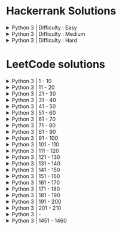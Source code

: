 # Hackerrank Solutions
<details>
  <summary>Python 3 | Difficulty : Easy</summary> 

  - Say "Hello World!" With Python | [Question](https://www.hackerrank.com/challenges/py-hello-world/problem?isFullScreen=true) | [Solution](https://github.com/htcrazy/hackerrank_solutions/blob/main/hackerrank_python_solutions/easy/py_hello_world)
  - Input() | [Question](https://www.hackerrank.com/challenges/input/problem?isFullScreen=true) | [Solution](https://github.com/htcrazy/hackerrank_solutions/blob/main/hackerrank_python_solutions/easy/input)
  - Python Evaluation | [Question](https://www.hackerrank.com/challenges/python-eval/problem?isFullScreen=true) | [Solution](https://github.com/htcrazy/hackerrank_solutions/blob/main/hackerrank_python_solutions/easy/python-eval)
  - XML 1 - Find the Score | [Question](https://www.hackerrank.com/challenges/xml-1-find-the-score/problem?isFullScreen=true) | [Solution](https://github.com/htcrazy/hackerrank_solutions/blob/main/hackerrank_python_solutions/easy/xml-1-find-the-score)
  - XML 2 - Find the Maximum Depth | [Question](https://www.hackerrank.com/challenges/xml2-find-the-maximum-depth/problem?isFullScreen=true) | [Solution](https://github.com/htcrazy/hackerrank_solutions/blob/main/hackerrank_python_solutions/easy/xml2-find-the-maximum-depth)
  - Introduction to Sets | [Question](https://www.hackerrank.com/challenges/py-introduction-to-sets/problem?isFullScreen=true) | [Solution](https://github.com/htcrazy/hackerrank_solutions/blob/main/hackerrank_python_solutions/easy/py-intro-to-sets)
  - Symmetric Difference | [Question](https://www.hackerrank.com/challenges/symmetric-difference/problem?isFullScreen=true) | [Solution](https://github.com/htcrazy/hackerrank_solutions/blob/main/hackerrank_python_solutions/easy/symmetric-difference)
  - Symmetric Difference Operation | [Question](https://www.hackerrank.com/challenges/py-set-symmetric-difference-operation/problem?isFullScreen=true) | [Solution](https://github.com/htcrazy/hackerrank_solutions/blob/main/hackerrank_python_solutions/easy/py-set-symmetric-difference-operation)
  - Set Mutations | [Question](https://www.hackerrank.com/challenges/py-set-mutations/problem?isFullScreen=true) | [Solution](https://github.com/htcrazy/hackerrank_solutions/blob/main/hackerrank_python_solutions/easy/py-set-mutations)
  - DefaultDict Tutorial | [Question](https://www.hackerrank.com/challenges/defaultdict-tutorial/problem?isFullScreen=true) | [Solution](https://github.com/htcrazy/hackerrank_solutions/blob/main/hackerrank_python_solutions/easy/defaultdict-tutorial)
  - Collections.namedtuple() | [Question](https://www.hackerrank.com/challenges/py-collections-namedtuple/problem?isFullScreen=true) | [Solution](https://github.com/htcrazy/hackerrank_solutions/blob/main/hackerrank_python_solutions/easy/py-collections-namedtuple)
  - Collections.OrderedDict() | [Question](https://www.hackerrank.com/challenges/py-collections-ordereddict/problem?isFullScreen=true) | [Solution](https://github.com/htcrazy/hackerrank_solutions/blob/main/hackerrank_python_solutions/easy/py-collections-ordereddict)
  - Collections.deque() | [Question](https://www.hackerrank.com/challenges/py-collections-deque/problem?isFullScreen=true) | [Solution](https://github.com/htcrazy/hackerrank_solutions/blob/main/hackerrank_python_solutions/easy/py-collections-deque)
  - The Captain's Room | [Question](https://www.hackerrank.com/challenges/py-the-captains-room/problem?isFullScreen=true) | [Solution](https://github.com/htcrazy/hackerrank_solutions/blob/main/hackerrank_python_solutions/easy/py-the-captains-room)
  - Set.add() | [Question](https://www.hackerrank.com/challenges/py-set-add/problem?isFullScreen=true) | [Solution](https://github.com/htcrazy/hackerrank_solutions/blob/main/hackerrank_python_solutions/easy/py-set-add)
  - Set.discard(), .remove(), .pop() | [Question](https://www.hackerrank.com/challenges/py-set-discard-remove-pop/problem?isFullScreen=true) | [Solution](https://github.com/htcrazy/hackerrank_solutions/blob/main/hackerrank_python_solutions/easy/py-set-discard-remove-pop)
  - Set.union() | [Question](https://www.hackerrank.com/challenges/py-set-union/problem?isFullScreen=true) | [Solution](https://github.com/htcrazy/hackerrank_solutions/blob/main/hackerrank_python_solutions/easy/py-set-union)
  - Set.intersection() | [Question](https://www.hackerrank.com/challenges/py-set-intersection-operation/problem?isFullScreen=true) | [Solution](https://github.com/htcrazy/hackerrank_solutions/blob/main/hackerrank_python_solutions/easy/py-set-intersection)
  - Set.difference() | [Question](https://www.hackerrank.com/challenges/py-set-difference-operation/problem?isFullScreen=true) | [Solution](https://github.com/htcrazy/hackerrank_solutions/blob/main/hackerrank_python_solutions/easy/py-set-difference)
  - Check Subset | [Question](https://www.hackerrank.com/challenges/py-check-subset/problem?isFullScreen=true) | [Solution](https://github.com/htcrazy/hackerrank_solutions/blob/main/hackerrank_python_solutions/easy/py-check-subset)
  - Check Strict Superset | [Question](https://www.hackerrank.com/challenges/py-check-strict-superset/problem?isFullScreen=true) | [Solution](https://github.com/htcrazy/hackerrank_solutions/blob/main/hackerrank_python_solutions/easy/py-check-strict-superset)
  - Arithmetic Operators | [Question](https://www.hackerrank.com/challenges/python-arithmetic-operators/problem?isFullScreen=true) | [Solution](https://github.com/htcrazy/hackerrank_solutions/blob/main/hackerrank_python_solutions/easy/python-arithmetic-operators)
  - Python: Division | [Question](https://www.hackerrank.com/challenges/python-division/problem?isFullScreen=true) | [Solution](https://github.com/htcrazy/hackerrank_solutions/blob/main/hackerrank_python_solutions/easy/python-division)
  - Loops | [Question](https://www.hackerrank.com/challenges/python-loops/problem?isFullScreen=true) | [Solution](https://github.com/htcrazy/hackerrank_solutions/blob/main/hackerrank_python_solutions/easy/python-loops)
  - Python If-Else | [Question](https://www.hackerrank.com/challenges/py-if-else/problem?isFullScreen=true) | [Solution](https://github.com/htcrazy/hackerrank_solutions/blob/main/hackerrank_python_solutions/easy/py_if_else)
  - Print Function | [Question](https://www.hackerrank.com/challenges/python-print/problem?isFullScreen=true) | [Solution](https://github.com/htcrazy/hackerrank_solutions/blob/main/hackerrank_python_solutions/easy/python_print)
  - Text Alignment | [Question](https://www.hackerrank.com/challenges/text-alignment/problem?isFullScreen=true) | [Solution](https://github.com/htcrazy/hackerrank_solutions/blob/main/hackerrank_python_solutions/easy/text_alignment)
  - Text Wrap | [Question](https://www.hackerrank.com/challenges/text-wrap/problem?isFullScreen=true) | [Solution](https://github.com/htcrazy/hackerrank_solutions/blob/main/hackerrank_python_solutions/easy/text_wrap)
  - Designer Door Mat | [Question](https://www.hackerrank.com/challenges/designer-door-mat/problem?isFullScreen=true) | [Solution](https://github.com/htcrazy/hackerrank_solutions/blob/main/hackerrank_python_solutions/easy/designer_door_mat)
  - String Formatting | [Question](https://www.hackerrank.com/challenges/python-string-formatting/problem?isFullScreen=true) | [Solution](https://github.com/htcrazy/hackerrank_solutions/blob/main/hackerrank_python_solutions/easy/python_string_formatting)
  - Alphabet Rangoli | [Question](https://www.hackerrank.com/challenges/alphabet-rangoli/problem?isFullScreen=true) | [Solution](https://github.com/htcrazy/hackerrank_solutions/blob/main/hackerrank_python_solutions/easy/alphabet_rangoli)
  - Capitalize! | [Question](https://www.hackerrank.com/challenges/capitalize/problem?isFullScreen=true) | [Solution](https://github.com/htcrazy/hackerrank_solutions/blob/main/hackerrank_python_solutions/easy/capitalize)
  - Incorrect Regex | [Question](https://www.hackerrank.com/challenges/incorrect-regex/problem?isFullScreen=true) | [Solution](https://github.com/htcrazy/hackerrank_solutions/blob/main/hackerrank_python_solutions/easy/incorrect-regex)
  - List Comprehensions | [Question](https://www.hackerrank.com/challenges/list-comprehensions/problem?isFullScreen=true) | [Solution](https://github.com/htcrazy/hackerrank_solutions/blob/main/hackerrank_python_solutions/easy/list-comprehensions)
  - Find the Runner-Up Score! | [Question](https://www.hackerrank.com/challenges/find-second-maximum-number-in-a-list/problem?isFullScreen=true) | [Solution](https://github.com/htcrazy/hackerrank_solutions/blob/main/hackerrank_python_solutions/easy/find-second-maximum-number-in-a-list)
  - Nested Lists | [Question](https://www.hackerrank.com/challenges/nested-list/problem?isFullScreen=true) | [Solution](https://github.com/htcrazy/hackerrank_solutions/blob/main/hackerrank_python_solutions/easy/nested-list)
  - Finding the percentage | [Question](https://www.hackerrank.com/challenges/finding-the-percentage/problem?isFullScreen=true) | [Solution](https://github.com/htcrazy/hackerrank_solutions/blob/main/hackerrank_python_solutions/easy/finding-the-percentage)
  - Class 2 - Find the Torsional Angle | [Question](https://www.hackerrank.com/challenges/class-2-find-the-torsional-angle/problem?isFullScreen=true) | [Solution](https://github.com/htcrazy/hackerrank_solutions/blob/main/hackerrank_python_solutions/easy/class-2-find-the-torsional-angle)
  - Lists | [Question](https://www.hackerrank.com/challenges/python-lists/problem?isFullScreen=true) | [Solution](https://github.com/htcrazy/hackerrank_solutions/blob/main/hackerrank_python_solutions/easy/python-lists)
  - sWAP cASE | [Question](https://www.hackerrank.com/challenges/swap-case/problem?isFullScreen=true) | [Solution](https://github.com/htcrazy/hackerrank_solutions/blob/main/hackerrank_python_solutions/easy/swap-case)
  - String Split and Join | [Question](https://www.hackerrank.com/challenges/python-string-split-and-join/problem?isFullScreen=true) | [Solution](https://github.com/htcrazy/hackerrank_solutions/blob/main/hackerrank_python_solutions/easy/python-string-split-and-join)
  - What's Your Name? | [Question](https://www.hackerrank.com/challenges/whats-your-name/problem?isFullScreen=true) | [Solution](https://github.com/htcrazy/hackerrank_solutions/blob/main/hackerrank_python_solutions/easy/whats-your-name)
  - Mutations | [Question](https://www.hackerrank.com/challenges/python-mutations/problem?isFullScreen=true) | [Solution](https://github.com/htcrazy/hackerrank_solutions/blob/main/hackerrank_python_solutions/easy/python-mutations)
  - Find a string | [Question](https://www.hackerrank.com/challenges/find-a-string/problem?isFullScreen=true) | [Solution](https://github.com/htcrazy/hackerrank_solutions/blob/main/hackerrank_python_solutions/easy/find-a-string)
  - String Validators | [Question](https://www.hackerrank.com/challenges/string-validators/problem?isFullScreen=true) | [Solution](https://github.com/htcrazy/hackerrank_solutions/blob/main/hackerrank_python_solutions/easy/string-validators)
  - Validating Phone Numbers | [Question](https://www.hackerrank.com/challenges/validating-the-phone-number/problem?isFullScreen=true) | [Solution](https://github.com/htcrazy/hackerrank_solutions/blob/main/hackerrank_python_solutions/easy/validating-the-phone-number)
  - Validating and Parsing Email Addresses | [Question](https://www.hackerrank.com/challenges/validating-named-email-addresses/problem?isFullScreen=true) | [Solution](https://github.com/htcrazy/hackerrank_solutions/blob/main/hackerrank_python_solutions/easy/validating-named-email-addresses)
  - Tuples | [Question](https://www.hackerrank.com/challenges/python-tuples/problem?isFullScreen=true) | [Solution](https://github.com/htcrazy/hackerrank_solutions/blob/main/hackerrank_python_solutions/easy/python-tuples)
  - itertools.product() | [Question](https://www.hackerrank.com/challenges/itertools-product/problem?isFullScreen=true) | [Solution](https://github.com/htcrazy/hackerrank_solutions/blob/main/hackerrank_python_solutions/easy/itertools-product)
  - itertools.permutations() | [Question](https://www.hackerrank.com/challenges/itertools-permutations/problem?isFullScreen=true) | [Solution](https://github.com/htcrazy/hackerrank_solutions/blob/main/hackerrank_python_solutions/easy/itertools-permutations)
  - itertools.combinations() | [Question](https://www.hackerrank.com/challenges/itertools-combinations/problem?isFullScreen=true) | [Solution](https://github.com/htcrazy/hackerrank_solutions/blob/main/hackerrank_python_solutions/easy/itertools-combinations)
  - itertools.combinations_with_replacement() | [Question](https://www.hackerrank.com/challenges/itertools-combinations-with-replacement/problem?isFullScreen=true) | [Solution](https://github.com/htcrazy/hackerrank_solutions/blob/main/hackerrank_python_solutions/easy/itertools-combinations-with-replacement)
  - collections.counter() | [Question](https://www.hackerrank.com/challenges/collections-counter/problem?isFullScreen=true) | [Solution](https://github.com/htcrazy/hackerrank_solutions/blob/main/hackerrank_python_solutions/easy/collections-counter)
  - Polar Coordinates | [Question](https://www.hackerrank.com/challenges/polar-coordinates/problem?isFullScreen=true) | [Solution](https://github.com/htcrazy/hackerrank_solutions/blob/main/hackerrank_python_solutions/easy/polar-coordinates)
  - Mod Divmod | [Question](https://www.hackerrank.com/challenges/python-mod-divmod/problem?isFullScreen=true) | [Solution](https://github.com/htcrazy/hackerrank_solutions/blob/main/hackerrank_python_solutions/easy/python-mod-divmod)
  - Power - Mod Power | [Question](https://www.hackerrank.com/challenges/python-power-mod-power/problem?isFullScreen=true) | [Solution](https://github.com/htcrazy/hackerrank_solutions/blob/main/hackerrank_python_solutions/easy/python-power-mod-power)
  - Integers Come In All Sizes | [Question](https://www.hackerrank.com/challenges/python-integers-come-in-all-sizes/problem?isFullScreen=true) | [Solution](https://github.com/htcrazy/hackerrank_solutions/blob/main/hackerrank_python_solutions/easy/python-integers-come-in-all-sizes)
  - Concatenate | [Question](https://www.hackerrank.com/challenges/np-concatenate/problem?isFullScreen=true) | [Solution](https://github.com/htcrazy/hackerrank_solutions/blob/main/hackerrank_python_solutions/easy/np-concatenate)
  - Zeros and Ones | [Question](https://www.hackerrank.com/challenges/np-zeros-and-ones/problem?isFullScreen=true) | [Solution](https://github.com/htcrazy/hackerrank_solutions/blob/main/hackerrank_python_solutions/easy/np-zeros-and-ones)
  - Eye and Identity | [Question](https://www.hackerrank.com/challenges/np-eye-and-identity/problem?isFullScreen=true) | [Solution](https://github.com/htcrazy/hackerrank_solutions/blob/main/hackerrank_python_solutions/easy/np-eye-and-identity)
  - Array Mathematics | [Question](https://www.hackerrank.com/challenges/np-array-mathematics/problem?isFullScreen=true) | [Solution](https://github.com/htcrazy/hackerrank_solutions/blob/main/hackerrank_python_solutions/easy/np-array-mathematics)
  - Floor, Ceil and Rint | [Question](https://www.hackerrank.com/challenges/floor-ceil-and-rint/problem?isFullScreen=true) | [Solution](https://github.com/htcrazy/hackerrank_solutions/blob/main/hackerrank_python_solutions/easy/floor-ceil-and-rint)
  - Sum and Prod | [Question](https://www.hackerrank.com/challenges/np-sum-and-prod/problem?isFullScreen=true) | [Solution](https://github.com/htcrazy/hackerrank_solutions/blob/main/hackerrank_python_solutions/easy/np-sum-and-prod)
  - Min and Max | [Question](https://www.hackerrank.com/challenges/np-min-and-max/problem?isFullScreen=true) | [Solution](https://github.com/htcrazy/hackerrank_solutions/blob/main/hackerrank_python_solutions/easy/np-min-and-max)
  - Mean, Var, and Std | [Question](https://www.hackerrank.com/challenges/np-mean-var-and-std/problem?isFullScreen=true) | [Solution](https://github.com/htcrazy/hackerrank_solutions/blob/main/hackerrank_python_solutions/easy/np-mean-var-and-std)
  - Dot and Cross | [Question](https://www.hackerrank.com/challenges/np-dot-and-cross/problem?isFullScreen=true) | [Solution](https://github.com/htcrazy/hackerrank_solutions/blob/main/hackerrank_python_solutions/easy/np-dot-and-cross)
  - Inner and Outer | [Question](https://www.hackerrank.com/challenges/np-inner-and-outer/problem?isFullScreen=true) | [Solution](https://github.com/htcrazy/hackerrank_solutions/blob/main/hackerrank_python_solutions/easy/np-inner-and-outer)
  - Polynomials | [Question](https://www.hackerrank.com/challenges/np-polynomials/problem?isFullScreen=true) | [Solution](https://github.com/htcrazy/hackerrank_solutions/blob/main/hackerrank_python_solutions/easy/np-polynomials)
  - Linear Algebra | [Question](https://www.hackerrank.com/challenges/np-linear-algebra/problem?isFullScreen=true) | [Solution](https://github.com/htcrazy/hackerrank_solutions/blob/main/hackerrank_python_solutions/easy/np-linear-algebra)
  - Shape and Reshape | [Question](https://www.hackerrank.com/challenges/np-shape-reshape/problem?isFullScreen=true) | [Solution](https://github.com/htcrazy/hackerrank_solutions/blob/main/hackerrank_python_solutions/easy/np-shape-reshape)
  - Arrays | [Question](https://www.hackerrank.com/challenges/np-arrays/problem?isFullScreen=true) | [Solution](https://github.com/htcrazy/hackerrank_solutions/blob/main/hackerrank_python_solutions/easy/np-arrays)
  - Transpose and Flatten | [Question](https://www.hackerrank.com/challenges/np-transpose-and-flatten/problem?isFullScreen=true) | [Solution](https://github.com/htcrazy/hackerrank_solutions/blob/main/hackerrank_python_solutions/easy/np-transpose-and-flatten)
  - Map and Lambda Function | [Question](https://www.hackerrank.com/challenges/map-and-lambda-expression/problem?isFullScreen=true) | [Solution](https://github.com/htcrazy/hackerrank_solutions/blob/main/hackerrank_python_solutions/easy/map-and-lambda-expression)
  - Detect Floating Point Number | [Question](https://www.hackerrank.com/challenges/introduction-to-regex/problem?isFullScreen=true) | [Solution](https://github.com/htcrazy/hackerrank_solutions/blob/main/hackerrank_python_solutions/easy/introduction-to-regex)
  - Re.split() | [Question](https://www.hackerrank.com/challenges/re-split/problem?isFullScreen=true) | [Solution](https://github.com/htcrazy/hackerrank_solutions/blob/main/hackerrank_python_solutions/easy/re-split)
  - Group(), Groups() & Groupdict() | [Question](hackerrank.com/challenges/re-group-groups/problem?isFullScreen=true) | [Solution](https://github.com/htcrazy/hackerrank_solutions/blob/main/hackerrank_python_solutions/easy/re-group-groups)
  - Calendar Module | [Question](https://www.hackerrank.com/challenges/calendar-module/problem?isFullScreen=true) | [Solution](https://github.com/htcrazy/hackerrank_solutions/blob/main/hackerrank_python_solutions/easy/calendar-module)
  - Time Delta | [Question](https://www.hackerrank.com/challenges/python-time-delta/problem?isFullScreen=true) | [Solution](https://github.com/htcrazy/hackerrank_solutions/blob/main/hackerrank_python_solutions/easy/python-time-delta)
  - Any or All | [Question](https://www.hackerrank.com/challenges/any-or-all/problem?isFullScreen=true) | [Solution](https://github.com/htcrazy/hackerrank_solutions/blob/main/hackerrank_python_solutions/easy/any-or-all)
  - ginortS | [Question](https://www.hackerrank.com/challenges/ginorts/problem?isFullScreen=true) | [Solution](https://github.com/htcrazy/hackerrank_solutions/blob/main/hackerrank_python_solutions/easy/ginorts)
  - Validating Roman Numerals | [Question](https://www.hackerrank.com/challenges/validate-a-roman-number/problem?isFullScreen=true) | [Solution](https://github.com/htcrazy/hackerrank_solutions/blob/main/hackerrank_python_solutions/easy/validate-a-roman-number)
  - Hex Color Code | [Question](https://www.hackerrank.com/challenges/hex-color-code/problem?isFullScreen=true) | [Solution](https://github.com/htcrazy/hackerrank_solutions/blob/main/hackerrank_python_solutions/easy/hex-color-code)
  - Re.findall() & Re.finditer() | [Question](https://www.hackerrank.com/challenges/re-findall-re-finditer/problem?isFullScreen=true) | [Solution](https://github.com/htcrazy/hackerrank_solutions/blob/main/hackerrank_python_solutions/easy/re-findall-re-finditer)
  - Re.start() & Re.end() | [Question](https://www.hackerrank.com/challenges/re-start-re-end/problem?isFullScreen=true) | [Solution](https://github.com/htcrazy/hackerrank_solutions/blob/main/hackerrank_python_solutions/easy/re-start-re-end)
  - Exceptions | [Question](https://www.hackerrank.com/challenges/exceptions/problem?isFullScreen=true) | [Solution](https://github.com/htcrazy/hackerrank_solutions/blob/main/hackerrank_python_solutions/easy/exceptions)
  - HTML Parser - Part 1 | [Question](https://www.hackerrank.com/challenges/html-parser-part-1/problem?isFullScreen=true) | [Solution](https://github.com/htcrazy/hackerrank_solutions/blob/main/hackerrank_python_solutions/easy/html-parser-part-1)
  - HTML Parser - Part 2 | [Question](https://www.hackerrank.com/challenges/html-parser-part-2/problem?isFullScreen=true) | [Solution](https://github.com/htcrazy/hackerrank_solutions/blob/main/hackerrank_python_solutions/easy/html-parser-part-2)
  - Zipped! | [Question](https://www.hackerrank.com/challenges/zipped/problem?isFullScreen=true) | [Solution](https://github.com/htcrazy/hackerrank_solutions/blob/main/hackerrank_python_solutions/easy/zipped)
  - Detect HTML Tags, Attributes and Attribute Values | [Question](https://www.hackerrank.com/challenges/detect-html-tags-attributes-and-attribute-values/problem?isFullScreen=true) | [Solution](https://github.com/htcrazy/hackerrank_solutions/blob/main/hackerrank_python_solutions/easy/detect-html-tags-attributes-and-attribute-values)
  - Validating UID | [Question](https://www.hackerrank.com/challenges/validating-uid/problem?isFullScreen=true) | [Solution](https://github.com/htcrazy/hackerrank_solutions/blob/main/hackerrank_python_solutions/easy/validating-uid)
  - Standardize Mobile Number Using Decorators | [Question](https://www.hackerrank.com/challenges/standardize-mobile-number-using-decorators/problem?isFullScreen=true) | [Solution](https://github.com/htcrazy/hackerrank_solutions/blob/main/hackerrank_python_solutions/easy/standardize-mobile-number-using-decorators)
  - Decorators 2 - Name Directory | [Question](https://www.hackerrank.com/challenges/decorators-2-name-directory/problem?isFullScreen=true) | [Solution](https://github.com/htcrazy/hackerrank_solutions/blob/main/hackerrank_python_solutions/easy/decorators-2-name-directory)

</details>
<details>
  <summary>Python 3 | Difficulty : Medium</summary> 

  - Write a function | [Question](https://www.hackerrank.com/challenges/write-a-function/problem?isFullScreen=true) | [Solution](https://github.com/htcrazy/hackerrank_solutions/blob/main/hackerrank_python_solutions/medium/write_a_function)
  - The Minion Game | [Question](https://www.hackerrank.com/challenges/the-minion-game/problem?isFullScreen=true) | [Solution](https://github.com/htcrazy/hackerrank_solutions/blob/main/hackerrank_python_solutions/medium/the_minion_game)
  - Merge the Tools! | [Question](https://www.hackerrank.com/challenges/merge-the-tools/problem?isFullScreen=true) | [Solution](https://github.com/htcrazy/hackerrank_solutions/blob/main/hackerrank_python_solutions/medium/merge-the-tools)
  - Classes: Dealing with Complex Numbers | [Question](https://www.hackerrank.com/challenges/class-1-dealing-with-complex-numbers/problem?isFullScreen=true) | [Solution](https://github.com/htcrazy/hackerrank_solutions/blob/main/hackerrank_python_solutions/medium/class-1-dealing-with-complex-numbers)
  - Compress the String! | [Question](https://www.hackerrank.com/challenges/compress-the-string/problem?isFullScreen=true) | [Solution](https://github.com/htcrazy/hackerrank_solutions/blob/main/hackerrank_python_solutions/easy/compress-the-string)
  - Find Angle MBC | [Question](https://www.hackerrank.com/challenges/find-angle/problem?isFullScreen=true) | [Solution](https://github.com/htcrazy/hackerrank_solutions/blob/main/hackerrank_python_solutions/medium/find-angle)
  - Triangle Quest | [Question](https://www.hackerrank.com/challenges/python-quest-1/problem?isFullScreen=true) | [Solution](https://github.com/htcrazy/hackerrank_solutions/blob/main/hackerrank_python_solutions/medium/python-quest-1)
  - Triangle Quest 2 | [Question](https://www.hackerrank.com/challenges/triangle-quest-2/problem?isFullScreen=true) | [Solution](https://github.com/htcrazy/hackerrank_solutions/blob/main/hackerrank_python_solutions/medium/triangle-quest-2)
  - No Idea! | [Question](https://www.hackerrank.com/challenges/no-idea/problem?isFullScreen=true) | [Solution](https://github.com/htcrazy/hackerrank_solutions/blob/main/hackerrank_python_solutions/medium/no-idea)
  - Word Order | [Question](https://www.hackerrank.com/challenges/word-order/problem?isFullScreen=true) | [Solution](https://github.com/htcrazy/hackerrank_solutions/blob/main/hackerrank_python_solutions/medium/word-order)
  - Company Logo | [Question](https://www.hackerrank.com/challenges/most-commons/problem?isFullScreen=true) | [Solution](https://github.com/htcrazy/hackerrank_solutions/blob/main/hackerrank_python_solutions/medium/most-commons)
  - Piling Up! | [Question](https://www.hackerrank.com/challenges/piling-up/problem?isFullScreen=true) | [Solution](https://github.com/htcrazy/hackerrank_solutions/blob/main/hackerrank_python_solutions/medium/piling-up)
  - Reduce Function | [Question](https://www.hackerrank.com/challenges/reduce-function/problem?isFullScreen=true) | [Solution](https://github.com/htcrazy/hackerrank_solutions/blob/main/hackerrank_python_solutions/medium/reduce-function)
  - Validating Email Addresses With a Filter | [Question](https://www.hackerrank.com/challenges/validate-list-of-email-address-with-filter/problem?isFullScreen=true) | [Solution](https://github.com/htcrazy/hackerrank_solutions/blob/main/hackerrank_python_solutions/medium/validate-list-of-email-address-with-filter)
  - Iterables and Iterators | [Question](https://www.hackerrank.com/challenges/iterables-and-iterators/problem?isFullScreen=true) | [Solution](https://github.com/htcrazy/hackerrank_solutions/blob/main/hackerrank_python_solutions/medium/iterables-and-iterators)
  - Athlete Sort | [Question](https://www.hackerrank.com/challenges/python-sort-sort/problem?isFullScreen=true) | [Solution](https://github.com/htcrazy/hackerrank_solutions/blob/main/hackerrank_python_solutions/medium/python-sort-sort)
  - Regex Substitution | [Question](https://www.hackerrank.com/challenges/re-sub-regex-substitution/problem?isFullScreen=true) | [Solution](https://github.com/htcrazy/hackerrank_solutions/blob/main/hackerrank_python_solutions/medium/re-sub-regex-substitution)
  - Validating Credit Card Numbers | [Question](https://www.hackerrank.com/challenges/validating-credit-card-number/problem?isFullScreen=true) | [Solution](https://github.com/htcrazy/hackerrank_solutions/blob/main/hackerrank_python_solutions/medium/validating-credit-card-number)
  - Words Score | [Question](https://www.hackerrank.com/challenges/words-score/problem?isFullScreen=true) | [Solution](https://github.com/htcrazy/hackerrank_solutions/blob/main/hackerrank_python_solutions/medium/words-score)
  - Default Arguments | [Question](https://www.hackerrank.com/challenges/default-arguments/problem?isFullScreen=true) | [Solution](https://github.com/htcrazy/hackerrank_solutions/blob/main/hackerrank_python_solutions/medium/default-arguments)

</details>
<details>
  <summary>Python 3 | Difficulty : Hard</summary> 

  - Maximize It! | [Question](https://www.hackerrank.com/challenges/maximize-it/problem?isFullScreen=true) | [Solution](https://github.com/htcrazy/hackerrank_solutions/blob/main/hackerrank_python_solutions/hard/maximize-it)
  - Validating Postal Codes | [Question](https://www.hackerrank.com/challenges/validating-postalcode/problem?isFullScreen=true) | [Solution](https://github.com/htcrazy/hackerrank_solutions/blob/main/hackerrank_python_solutions/hard/validating-postalcode)
  - Matrix Script | [Question](https://www.hackerrank.com/challenges/matrix-script/problem?isFullScreen=true) | [Solution](https://github.com/htcrazy/hackerrank_solutions/blob/main/hackerrank_python_solutions/hard/matrix-script)

</details>



# LeetCode solutions
<details>
<summary>Python 3 | 1 - 10</summary> 

1. Two Sum (Easy) | [Question](https://leetcode.com/problems/two-sum/) | [Solution](https://github.com/htcrazy/coding_quiz_solutions/blob/main/leetcode_solutions/ten/two_sum)
2. Add Two Numbers (Medium) | [Question](https://leetcode.com/problems/add-two-numbers/description/) | [Solution](https://github.com/htcrazy/coding_quiz_solutions/blob/main/leetcode_solutions/ten/add_two_numbers)
3. Longest Substring Without Repeating Characters (Medium) | [Question](https://leetcode.com/problems/longest-substring-without-repeating-characters/) | [Solution](https://github.com/htcrazy/coding_quiz_solutions/blob/main/leetcode_solutions/ten/longest-substring-without-repeating-characters)
4. Median of Two Sorted Arrays (Hard) | [Question](https://leetcode.com/problems/median-of-two-sorted-arrays/) | [Solution](https://github.com/htcrazy/coding_quiz_solutions/blob/main/leetcode_solutions/ten/median-of-two-sorted-arrays)
5. Longest Palindromic Substring (Medium) | [Question](https://leetcode.com/problems/longest-palindromic-substring/) | [Solution](https://github.com/htcrazy/coding_quiz_solutions/blob/main/leetcode_solutions/ten/longest-palindromic-substring)
6. Zigzag Conversion (Medium) | [Question](https://leetcode.com/problems/zigzag-conversion/) | [Solution](https://github.com/htcrazy/coding_quiz_solutions/blob/main/leetcode_solutions/ten/zigzag-conversion)
7. Reverse Integer (Medium) | [Question](https://leetcode.com/problems/reverse-integer/) | [Solution](https://github.com/htcrazy/coding_quiz_solutions/blob/main/leetcode_solutions/ten/reverse-integer)
8. String to Integer atoi (Medium) | [Question](https://leetcode.com/problems/string-to-integer-atoi/) | [Solution](https://github.com/htcrazy/coding_quiz_solutions/blob/main/leetcode_solutions/ten/string-to-integer-atoi)
9. Palindrome (Easy) | [Question](https://leetcode.com/problems/palindrome-number/) | [Solution](https://github.com/htcrazy/coding_quiz_solutions/blob/main/leetcode_solutions/ten/palindrome_number)
10. Regular Expression Matching (Hard) | [Question](https://leetcode.com/problems/regular-expression-matching/description/) | [Solution](https://github.com/htcrazy/coding_quiz_solutions/blob/main/leetcode_solutions/ten/regular-expression-matching)

</details>
<details>
  <summary>Python 3 | 11 - 20</summary> 

11. Container With Most Water (Easy) | [Question](https://leetcode.com/problems/container-with-most-water/) | [Solution](https://github.com/htcrazy/coding_quiz_solutions/blob/main/leetcode_solutions/twenty/container-with-most-water)
12. Integer to Roman (Easy) | [Question](https://leetcode.com/problems/integer-to-roman/) | [Solution](https://github.com/htcrazy/coding_quiz_solutions/blob/main/leetcode_solutions/twenty/integer-to-roman)
13. Roman to Integer (Easy) | [Question](https://leetcode.com/problems/roman-to-integer/) | [Solution](https://github.com/htcrazy/coding_quiz_solutions/blob/main/leetcode_solutions/twenty/roman-to-integer)
14. Longest Common Prefix (Easy) | [Question](https://leetcode.com/problems/longest-common-prefix/description/) | [Solution](https://github.com/htcrazy/coding_quiz_solutions/blob/main/leetcode_solutions/twenty/longest-common-prefix)
15. 3Sum (Medium) | [Question](https://leetcode.com/problems/3sum/description/) | [Solution](https://github.com/htcrazy/coding_quiz_solutions/blob/main/leetcode_solutions/twenty/3sum)
16. 3Sum Closest (Medium) | [Question](https://leetcode.com/problems/3sum-closest/description/) | [Solution](https://github.com/htcrazy/coding_quiz_solutions/blob/main/leetcode_solutions/twenty/3sum-closest)
17. Letter Combinations of a Phone Number (Medium) | [Question](https://leetcode.com/problems/letter-combinations-of-a-phone-number/description/) | [Solution](https://github.com/htcrazy/coding_quiz_solutions/blob/main/leetcode_solutions/twenty/letter-combinations-of-a-phone-number)
18. 4Sum (Medium) | [Question](https://leetcode.com/problems/4sum/description/) | [Solution](https://github.com/htcrazy/coding_quiz_solutions/blob/main/leetcode_solutions/twenty/4sum)
19. Remove Nth Node From End of List (Medium) | [Question](https://leetcode.com/problems/remove-nth-node-from-end-of-list/description/) | [Solution](https://github.com/htcrazy/coding_quiz_solutions/blob/main/leetcode_solutions/twenty/remove-nth-node-from-end-of-list)
20. Valid Parentheses (Easy) | [Question](https://leetcode.com/problems/valid-parentheses/description/) | [Solution](https://github.com/htcrazy/coding_quiz_solutions/blob/main/leetcode_solutions/twenty/valid-parentheses)

</details>
<details>
  <summary>Python 3 | 21 - 30</summary> 
  
21. Merge Two Sorted Lists (Easy) | [Question](https://leetcode.com/problems/merge-two-sorted-lists/description/) | [Solution](https://github.com/htcrazy/coding_quiz_solutions/blob/main/leetcode_solutions/thirty/merge-two-sorted-lists)
22. Generate Parentheses (Medium) | [Question](https://leetcode.com/problems/generate-parentheses/) | [Solution](https://github.com/htcrazy/coding_quiz_solutions/blob/main/leetcode_solutions/thirty/generate-parentheses)
23. Merge k Sorted Lists (Hard) | [Question](https://leetcode.com/problems/merge-k-sorted-lists/) | [Solution](https://github.com/htcrazy/coding_quiz_solutions/blob/main/leetcode_solutions/thirty/merge-k-sorted-lists)
24. Swap Node in Pairs (Medium) | [Question](https://leetcode.com/problems/swap-nodes-in-pairs/) | [Solution](https://github.com/htcrazy/coding_quiz_solutions/blob/main/leetcode_solutions/thirty/swap-nodes-in-pairs)
25. Reverse Nodes in k-Group (Hard) | [Question](https://leetcode.com/problems/reverse-nodes-in-k-group/description/) | [Solution]
26. Remove Dupilcates from Sorted Array (Easy) | [Question](https://leetcode.com/problems/remove-duplicates-from-sorted-array/description/) | [Solution](https://github.com/htcrazy/coding_quiz_solutions/blob/main/leetcode_solutions/thirty/remove-duplicates-from-sorted-array)
27. Remove Element (Easy) | [Question](https://leetcode.com/problems/remove-element/description/) | [Solution]
28. Find the Index of the First Occurence in a String (Easy) | [Question](https://leetcode.com/problems/find-the-index-of-the-first-occurrence-in-a-string/description/) | [Solution](https://github.com/htcrazy/coding_quiz_solutions/blob/main/leetcode_solutions/thirty/find-the-index-of-the-first-occurrence-in-a-string)
29. Divide Two Integers (Medium) | [Question](https://leetcode.com/problems/divide-two-integers/description/) | [Solution](https://github.com/htcrazy/coding_quiz_solutions/blob/main/leetcode_solutions/thirty/divide-two-integers)
30. Substring with Concatenation of All Words (Hard) | [Question](https://leetcode.com/problems/substring-with-concatenation-of-all-words/description/) | [Solution]

</details>
<details>
  <summary>Python 3 | 31 - 40</summary> 
  
31. Next Permutation (Medium) | [Question](https://leetcode.com/problems/next-permutation/description/) | [Solution](https://github.com/htcrazy/coding_quiz_solutions/blob/main/leetcode_solutions/forty/next-perm)
32. Longest Valid Parentheses (Hard) | [Question](https://leetcode.com/problems/longest-valid-parentheses/description/) | [Solution]
33. Search in Rotated Sorted Array (Medium) | [Question](https://leetcode.com/problems/search-in-rotated-sorted-array/description/) | [Solution](https://github.com/htcrazy/coding_quiz_solutions/blob/main/leetcode_solutions/forty/search-in-rotated-sorted-array)
34. Find First and Last Position of Element in Sorted Array (Medium) | [Question](https://leetcode.com/problems/find-first-and-last-position-of-element-in-sorted-array/description/) | [Solution](https://github.com/htcrazy/coding_quiz_solutions/blob/main/leetcode_solutions/forty/find-first-and-last-position-of-element-in-sorted-array)
35. Search Insert Position (Easy) | [Question](https://leetcode.com/problems/search-insert-position/description/) | [Solution](https://github.com/htcrazy/coding_quiz_solutions/blob/main/leetcode_solutions/forty/search-insert-position)
36. Valid Sudoku (Medium) | [Question](https://leetcode.com/problems/valid-sudoku/description/) | [Solution](https://github.com/htcrazy/coding_quiz_solutions/blob/main/leetcode_solutions/forty/valid-sudoku)
37. Sudoku Solver (Hard) | [Question](https://leetcode.com/problems/sudoku-solver/description/) | [Solution]
38. Count and Say (Medium) | [Question](https://leetcode.com/problems/count-and-say/description/) | Garbage premise/description
39. Combination Sum (Medium) | [Question](https://leetcode.com/problems/combination-sum/description/) | [Solution](https://github.com/htcrazy/coding_quiz_solutions/blob/main/leetcode_solutions/forty/combination_sum)
40. Combination Sum II (Medium) | [Question](https://leetcode.com/problems/combination-sum-ii/description/) | [Solution](https://github.com/htcrazy/coding_quiz_solutions/blob/main/leetcode_solutions/forty/combination-sum-ii)
</details>
<details>
  <summary>Python 3 | 41 - 50</summary> 
  
41. First Missing Positie (Hard) | [Question](https://leetcode.com/problems/first-missing-positive/description/) | [Solution]
42. Trapping Rain Water (Hard) | [Question](https://leetcode.com/problems/trapping-rain-water/description/) | [Solution]
43. Multiply Strings (Medium) | [Question](https://leetcode.com/problems/multiply-strings/description/) | [Solution](https://github.com/htcrazy/coding_quiz_solutions/blob/main/leetcode_solutions/fifty/multiply-strings)
44. Wildcard Matching (Hard) | [Question](https://leetcode.com/problems/wildcard-matching/description/) | [Solution]
45. Jump Game II (Medium) | [Question](https://leetcode.com/problems/jump-game-ii/description/) | [Solution](https://github.com/htcrazy/coding_quiz_solutions/blob/main/leetcode_solutions/fifty/jump-game-ii)
46. Permutations (Medium) | [Question](https://leetcode.com/problems/permutations/description/) | [Solution](https://github.com/htcrazy/coding_quiz_solutions/blob/main/leetcode_solutions/fifty/permutations)
47. Permutations II (Medium) | [Question](https://leetcode.com/problems/permutations-ii/description/) | [Solution](https://github.com/htcrazy/coding_quiz_solutions/blob/main/leetcode_solutions/fifty/permutations-ii)
48. Rotate Image (Medium) | [Question](https://leetcode.com/problems/rotate-image/description/) | [Solution](https://github.com/htcrazy/coding_quiz_solutions/blob/main/leetcode_solutions/fifty/rotate-image)
49. Group Anagrams (Medium) | [Question](https://leetcode.com/problems/group-anagrams/description/) | [Solution](https://github.com/htcrazy/coding_quiz_solutions/blob/main/leetcode_solutions/fifty/group-anagrams)
50. Pow(x, n) (Medium) | [Question](https://leetcode.com/problems/powx-n/description/) | [Solution](https://github.com/htcrazy/coding_quiz_solutions/blob/main/leetcode_solutions/fifty/powx-n)
</details>
<details>
  <summary>Python 3 | 51 - 60</summary> 
  
51. N-Queens (Hard) | [Question](https://leetcode.com/problems/n-queens/description/) | [Solution]
52. N-Queens II (Hard) | [Question](https://leetcode.com/problems/n-queens-ii/description/) | [Solution]
53. Maximum Subarray (Medium) | [Question](https://leetcode.com/problems/maximum-subarray/description/) | [Solution](https://github.com/htcrazy/coding_quiz_solutions/blob/main/leetcode_solutions/sixty/maximum-subarray)
54. Spiral Matrix (Medium) | [Question](https://leetcode.com/problems/spiral-matrix/description/) | [Solution](https://github.com/htcrazy/coding_quiz_solutions/blob/main/leetcode_solutions/sixty/spiral-matrix)
55. Jump Game (Medium) | [Question](https://leetcode.com/problems/jump-game/description/) | [Solution](https://github.com/htcrazy/coding_quiz_solutions/blob/main/leetcode_solutions/sixty/jump-game)
56. Merge Intervals (Medium) | [Question](https://leetcode.com/problems/merge-intervals/description/) | [Solution]
57. Insert Interval (Medium) | [Question](https://leetcode.com/problems/insert-interval/description/) | [Solution]
58. Length of Last Word (Easy) | [Question](https://leetcode.com/problems/length-of-last-word/description/) | [Solution](https://github.com/htcrazy/coding_quiz_solutions/blob/main/leetcode_solutions/sixty/length-of-last-word)
59. Spiral Matrix II (Medium) | [Question](https://leetcode.com/problems/spiral-matrix-ii/description/) | [Solution]
60. Permutation Sequence (Hard) | [Question](https://leetcode.com/problems/permutation-sequence/description/) | [Solution]
</details>
<details>
  <summary>Python 3 | 61 - 70</summary> 
  
61. () | [Question]() | [Solution]()
62. () | [Question]() | [Solution]()
63. () | [Question]() | [Solution]()
64. () | [Question]() | [Solution]()
65. () | [Question]() | [Solution]()
66. Plus One (Easy) | [Question](https://leetcode.com/problems/plus-one/description/) | [Solution](https://github.com/htcrazy/coding_quiz_solutions/blob/main/leetcode_solutions/seventy/plus-one)
67. Add Binary (Easy) | [Question](https://leetcode.com/problems/add-binary/description/) | [Solution](https://github.com/htcrazy/coding_quiz_solutions/blob/main/leetcode_solutions/seventy/add-binary)
68. () | [Question]() | [Solution]()
69. Sqrt(x) (Easy) | [Question](https://leetcode.com/problems/sqrtx/description/) | [Solution](https://github.com/htcrazy/coding_quiz_solutions/blob/main/leetcode_solutions/seventy/sqrtx)

70. Climbing Stairs (Easy) | [Question](https://leetcode.com/problems/climbing-stairs/description/) | [Solution](https://github.com/htcrazy/coding_quiz_solutions/blob/main/leetcode_solutions/seventy/climbing-stairs)
</details>
<details>
  <summary>Python 3 | 71 - 80</summary> 
  
71. () | [Question]() | [Solution]()
</details>
<details>
  <summary>Python 3 | 81 - 90</summary> 
  
81. () | [Question]() | [Solution]()
82. () | [Question]() | [Solution]()
83. Remove Duplicates from Sorted List (Easy) | [Question](https://leetcode.com/problems/remove-duplicates-from-sorted-list/description/) | [Solution](https://github.com/htcrazy/coding_quiz_solutions/blob/main/leetcode_solutions/ninety/remove-duplicates-from-sorted-list)
84. () | [Question]() | [Solution]()
85. () | [Question]() | [Solution]()
86. () | [Question]() | [Solution]()
87. () | [Question]() | [Solution]()
88. Merge Sorted Array (Easy) | [Question](https://leetcode.com/problems/merge-sorted-array/description/) | [Solution](https://github.com/htcrazy/coding_quiz_solutions/blob/main/leetcode_solutions/ninety/merge-sorted-array)
89. () | [Question]() | [Solution]()
90. () | [Question]() | [Solution]()
</details>
<details>
  <summary>Python 3 | 91 - 100</summary> 
  
91. () | [Question]() | [Solution]()
92. () | [Question]() | [Solution]()
93. () | [Question]() | [Solution]()
94. Binary Tree Inorder Traversal (Easy) | [Question](https://leetcode.com/problems/binary-tree-inorder-traversal/description/) | [Solution](https://github.com/htcrazy/coding_quiz_solutions/blob/main/leetcode_solutions/100/binary-tree-inorder-traversal)
95. () | [Question]() | [Solution]()
96. () | [Question]() | [Solution]()
97. () | [Question]() | [Solution]()
98. () | [Question]() | [Solution]()
99. () | [Question]() | [Solution]()
100. Same Tree (Easy) | [Question](https://leetcode.com/problems/same-tree/description/) | [Solution](https://github.com/htcrazy/coding_quiz_solutions/blob/main/leetcode_solutions/100/same-tree)
</details>
<details>
  <summary>Python 3 | 101 - 110</summary> 
  
101. Symmetric Tree (Easy) | [Question](https://leetcode.com/problems/symmetric-tree/description/) | [Solution](https://github.com/htcrazy/coding_quiz_solutions/blob/main/leetcode_solutions/110/symmetric-tree)
102. () | [Question]() | [Solution]()
103. () | [Question]() | [Solution]()
104. Maximum Depth of Binary Tree (Easy) | [Question](https://leetcode.com/problems/maximum-depth-of-binary-tree/description/) | [Solution](https://github.com/htcrazy/coding_quiz_solutions/blob/main/leetcode_solutions/110/maximum-depth-of-binary-tree)
105. () | [Question]() | [Solution]()
106. () | [Question]() | [Solution]()
107. () | [Question]() | [Solution]()
108. Convert Sorted Array to Binary Search Tree (Easy) | [Question](https://leetcode.com/problems/convert-sorted-array-to-binary-search-tree/description/) | [Solution](https://github.com/htcrazy/coding_quiz_solutions/blob/main/leetcode_solutions/110/convert-sorted-array-to-binary-search-tree)
109. () | [Question]() | [Solution]()
110. Balanced Binary Tree (Easy) | [Question](https://leetcode.com/problems/balanced-binary-tree/description/) | [Solution](https://github.com/htcrazy/coding_quiz_solutions/blob/main/leetcode_solutions/110/balanaced-binary-tree)
</details>
<details>
  <summary>Python 3 | 111 - 120</summary> 
  
111. Minimum Depth of a Binary Tree (Easy) | [Question](https://leetcode.com/problems/minimum-depth-of-binary-tree/description/) | [Solution](https://github.com/htcrazy/coding_quiz_solutions/blob/main/leetcode_solutions/120/minimum-depth-of-binary-tree)
112. Path Sum (Easy) | [Question](https://leetcode.com/problems/path-sum/description/) | [Solution](https://github.com/htcrazy/coding_quiz_solutions/blob/main/leetcode_solutions/120/path-sum)
113. () | [Question]() | [Solution]()
114. () | [Question]() | [Solution]()
115. () | [Question]() | [Solution]()
116. () | [Question]() | [Solution]()
117. () | [Question]() | [Solution]()
118. Pascal's Triangle (Easy) | [Question](https://leetcode.com/problems/pascals-triangle/description/) | [Solution](https://github.com/htcrazy/coding_quiz_solutions/blob/main/leetcode_solutions/120/pascals-triangle)
119. Pascal's Triangle II (Easy) | [Question](https://leetcode.com/problems/pascals-triangle-ii/description/) | [Solution](https://github.com/htcrazy/coding_quiz_solutions/blob/main/leetcode_solutions/120/pascals-triangle-ii)
120. () | [Question]() | [Solution]()
</details>
<details>
  <summary>Python 3 | 121 - 130</summary> 
  
121. Best Time to Buy and Sell Stock (Easy) | [Question](https://leetcode.com/problems/best-time-to-buy-and-sell-stock/description/) | [Solution](https://github.com/htcrazy/coding_quiz_solutions/blob/main/leetcode_solutions/130/best-time-to-buy-and-sell-stock)
122. () | [Question]() | [Solution]()
123. () | [Question]() | [Solution]()
124. () | [Question]() | [Solution]()
125. Valid Palindrome (Easy) | [Question](https://leetcode.com/problems/valid-palindrome/description/) | [Solution](https://github.com/htcrazy/coding_quiz_solutions/blob/main/leetcode_solutions/130/valid-palindrome)
126. () | [Question]() | [Solution]()
127. () | [Question]() | [Solution]()
128. () | [Question]() | [Solution]()
129. () | [Question]() | [Solution]()
130. () | [Question]() | [Solution]()
</details>
<details>
  <summary>Python 3 | 131 - 140</summary> 
  
131. () | [Question]() | [Solution]()
132. () | [Question]() | [Solution]()
133. () | [Question]() | [Solution]()
134. () | [Question]() | [Solution]()
135. () | [Question]() | [Solution]()
136. Single Number (Easy) | [Question](https://leetcode.com/problems/single-number/description/) | [Solution](https://github.com/htcrazy/coding_quiz_solutions/blob/main/leetcode_solutions/140/single-number)
137. () | [Question]() | [Solution]()
138. () | [Question]() | [Solution]()
139. () | [Question]() | [Solution]()
140. () | [Question]() | [Solution]()
</details>
<details>
  <summary>Python 3 | 141 - 150</summary> 
  
141. Linked List Cycle (Easy) | [Question](https://leetcode.com/problems/linked-list-cycle/description/) | [Solution](https://github.com/htcrazy/coding_quiz_solutions/blob/main/leetcode_solutions/150/linked-list-cycle)
142. () | [Question]() | [Solution]()
143. () | [Question]() | [Solution]()
144. Binary Tree Preorder Traversal (Easy) | [Question](https://leetcode.com/problems/binary-tree-preorder-traversal/description/) | [Solution](https://github.com/htcrazy/coding_quiz_solutions/blob/main/leetcode_solutions/150/binary-tree-preorder-traversal)
145. Binary Tree Postorder Traversal (Easy) | [Question](https://leetcode.com/problems/binary-tree-postorder-traversal/description/) | [Solution](https://github.com/htcrazy/coding_quiz_solutions/blob/main/leetcode_solutions/150/binary-tree-postorder-traversal)
146. () | [Question]() | [Solution]()
147. () | [Question]() | [Solution]()
148. () | [Question]() | [Solution]()
149. () | [Question]() | [Solution]()
150. () | [Question]() | [Solution]()
</details>
<details>
  <summary>Python 3 | 151 - 160</summary> 
  
151. () | [Question]() | [Solution]()
152. () | [Question]() | [Solution]()
153. () | [Question]() | [Solution]()
154. () | [Question]() | [Solution]()
155. () | [Question]() | [Solution]()
156. () | [Question]() | [Solution]()
157. Locked Behind Premium
158. () | [Question]() | [Solution]()
159. () | [Question]() | [Solution]()
160. Intersection of Two Linked Lists(Easy) | [Question](https://leetcode.com/problems/intersection-of-two-linked-lists/description/) | [Solution](https://github.com/htcrazy/coding_quiz_solutions/blob/main/leetcode_solutions/160/intersection-of-two-linked-lists)
</details>
<details>
  <summary>Python 3 | 161 - 170</summary> 
  
161. () | [Question]() | [Solution]()
162. () | [Question]() | [Solution]()
163. Locked Behind Premium
164. () | [Question]() | [Solution]()
165. () | [Question]() | [Solution]()
166. () | [Question]() | [Solution]()
167. () | [Question]() | [Solution]()
168. Excel Sheet Column Title (Easy) | [Question](https://leetcode.com/problems/excel-sheet-column-title/description/) | [Solution](https://github.com/htcrazy/coding_quiz_solutions/blob/main/leetcode_solutions/170/excel-sheet-column-title)
169. Majority Element (Easy) | [Question](https://leetcode.com/problems/majority-element/description/) | [Solution](https://github.com/htcrazy/coding_quiz_solutions/blob/main/leetcode_solutions/170/majority-element)
170. Locked Behind Premium
</details>
<details>
  <summary>Python 3 | 171 - 180</summary> 
  
171. Excel Sheet Column Number (Easy) | [Question](https://leetcode.com/problems/excel-sheet-column-number/description/) | [Solution](https://github.com/htcrazy/coding_quiz_solutions/blob/main/leetcode_solutions/171/excel-sheet-column-number)
172. () | [Question]() | [Solution]()
173. () | [Question]() | [Solution]()
174. () | [Question]() | [Solution]()
175. Combine Two Tables (Easy) | [Question](https://leetcode.com/problems/combine-two-tables/description/) | [Solution](https://github.com/htcrazy/coding_quiz_solutions/blob/main/leetcode_solutions/171/combine-two-tables)
176. () | [Question]() | [Solution]()
177. () | [Question]() | [Solution]()
178. () | [Question]() | [Solution]()
179. () | [Question]() | [Solution]()
180. () | [Question]() | [Solution]()
</details>
<details>
  <summary>Python 3 | 181 - 190</summary> 
  
181. Employees Earning More Than Their Managers (Easy) | [Question](https://leetcode.com/problems/employees-earning-more-than-their-managers/) | [Solution](https://github.com/htcrazy/coding_quiz_solutions/blob/main/leetcode_solutions/190/employees-earning-more-than-their-managers)
182. Duplicate Emails (Easy) | [Question](https://leetcode.com/problems/duplicate-emails/description/) | [Solution](https://github.com/htcrazy/coding_quiz_solutions/blob/main/leetcode_solutions/190/duplicate-emails)
183. Customers Who Never Order (Easy) | [Question](https://leetcode.com/problems/customers-who-never-order/description/) | [Solution](https://github.com/htcrazy/coding_quiz_solutions/blob/main/leetcode_solutions/190/customers-who-never-order)
184. Reverse Bits (Easy) | [Question](https://leetcode.com/problems/reverse-bits/description/) | [Solution](https://github.com/htcrazy/coding_quiz_solutions/blob/main/leetcode_solutions/190/reverse-bits)
185. () | [Question]() | [Solution]()
186. () | [Question]() | [Solution]()
187. () | [Question]() | [Solution]()
188. () | [Question]() | [Solution]()
189. () | [Question]() | [Solution]()
190. () | [Question]() | [Solution]()
</details>
<details>
  <summary>Python 3 | 191 - 200</summary> 
  
191. Number of 1 Bits (Easy) | [Question](https://leetcode.com/problems/number-of-1-bits/description/) | [Solution](https://github.com/htcrazy/coding_quiz_solutions/blob/main/leetcode_solutions/200/number-of-1-bits)
192. () | [Question]() | [Solution]()
193. Valid Phone Numbers (Easy) | [Question](https://leetcode.com/problems/valid-phone-numbers/description/) | [Solution](https://github.com/htcrazy/coding_quiz_solutions/blob/main/leetcode_solutions/200/valid-phone-numbers)
194. () | [Question]() | [Solution]()
195. () | [Question]() | [Solution]()
196. Delete Duplicate Emails (Easy) | [Question](https://leetcode.com/problems/delete-duplicate-emails/description/) | [Solution](https://github.com/htcrazy/coding_quiz_solutions/blob/main/leetcode_solutions/200/delete-duplicate-emails)
197. () | [Question]() | [Solution]()
198. () | [Question]() | [Solution]()
199. () | [Question]() | [Solution]()
200. Rising Temperature (Easy) | [Question](https://leetcode.com/problems/rising-temperature/description/) | [Solution](https://github.com/htcrazy/coding_quiz_solutions/blob/main/leetcode_solutions/200/rising-temperature)
</details>
<details>
  <summary>Python 3 | 201 - 210</summary> 
  
201. () | [Question]() | [Solution]()
202. Happy Number (Easy) | [Question](https://leetcode.com/problems/happy-number/) | [Solution](https://github.com/htcrazy/coding_quiz_solutions/blob/main/leetcode_solutions/210/happy-number)
203. () | [Question]() | [Solution]()
204. () | [Question]() | [Solution]()
205. () | [Question]() | [Solution]()
206. () | [Question]() | [Solution]()
207. () | [Question]() | [Solution]()
208. () | [Question]() | [Solution]()
209. () | [Question]() | [Solution]()
210. () | [Question]() | [Solution]()
</details>
<details>
  <summary>Python 3 | -</summary> 
  
69. () | [Question]() | [Solution]()
</details>
<details>
  <summary>Python 3 | 1451 - 1460</summary> 
  
1457. Merge Two Sorted Lists (Easy) | [Question](https://leetcode.com/problems/merge-two-sorted-lists/description/) | [Solution](https://github.com/htcrazy/coding_quiz_solutions/blob/main/leetcode_solutions/thirty/merge-two-sorted-lists)
</details>
